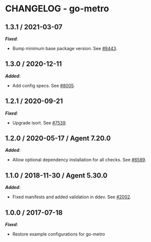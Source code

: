 # CHANGELOG - go-metro

## 1.3.1 / 2021-03-07

***Fixed***: 

* Bump minimum base package version. See [#8443](https://github.com/DataDog/integrations-core/pull/8443).


## 1.3.0 / 2020-12-11

***Added***: 

* Add config specs. See [#8005](https://github.com/DataDog/integrations-core/pull/8005).


## 1.2.1 / 2020-09-21

***Fixed***: 

* Upgrade isort. See [#7539](https://github.com/DataDog/integrations-core/pull/7539).


## 1.2.0 / 2020-05-17 / Agent 7.20.0

***Added***: 

* Allow optional dependency installation for all checks. See [#6589](https://github.com/DataDog/integrations-core/pull/6589).


## 1.1.0 / 2018-11-30 / Agent 5.30.0

***Added***: 

* Fixed manifests and added validation in ddev. See [#2002][1].


## 1.0.0 / 2017-07-18

***Fixed***: 

* Restore example configurations for go-metro

[1]: https://github.com/DataDog/integrations-core/pull/2002
